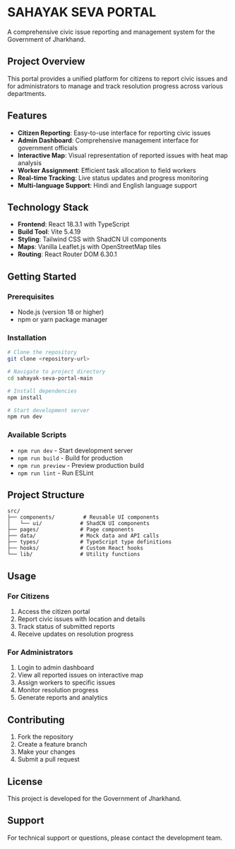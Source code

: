 # SAHAYAK SEVA PORTAL

A comprehensive civic issue reporting and management system for the Government of Jharkhand.

## Project Overview

This portal provides a unified platform for citizens to report civic issues and for administrators to manage and track resolution progress across various departments.

## Features

- **Citizen Reporting**: Easy-to-use interface for reporting civic issues
- **Admin Dashboard**: Comprehensive management interface for government officials
- **Interactive Map**: Visual representation of reported issues with heat map analysis
- **Worker Assignment**: Efficient task allocation to field workers
- **Real-time Tracking**: Live status updates and progress monitoring
- **Multi-language Support**: Hindi and English language support

## Technology Stack

- **Frontend**: React 18.3.1 with TypeScript
- **Build Tool**: Vite 5.4.19
- **Styling**: Tailwind CSS with ShadCN UI components
- **Maps**: Vanilla Leaflet.js with OpenStreetMap tiles
- **Routing**: React Router DOM 6.30.1

## Getting Started

### Prerequisites

- Node.js (version 18 or higher)
- npm or yarn package manager

### Installation

```bash
# Clone the repository
git clone <repository-url>

# Navigate to project directory
cd sahayak-seva-portal-main

# Install dependencies
npm install

# Start development server
npm run dev
```

### Available Scripts

- `npm run dev` - Start development server
- `npm run build` - Build for production
- `npm run preview` - Preview production build
- `npm run lint` - Run ESLint

## Project Structure

```
src/
├── components/         # Reusable UI components
│   └── ui/            # ShadCN UI components
├── pages/             # Page components
├── data/              # Mock data and API calls
├── types/             # TypeScript type definitions
├── hooks/             # Custom React hooks
└── lib/               # Utility functions
```

## Usage

### For Citizens
1. Access the citizen portal
2. Report civic issues with location and details
3. Track status of submitted reports
4. Receive updates on resolution progress

### For Administrators
1. Login to admin dashboard
2. View all reported issues on interactive map
3. Assign workers to specific issues
4. Monitor resolution progress
5. Generate reports and analytics

## Contributing

1. Fork the repository
2. Create a feature branch
3. Make your changes
4. Submit a pull request

## License

This project is developed for the Government of Jharkhand.

## Support

For technical support or questions, please contact the development team.
